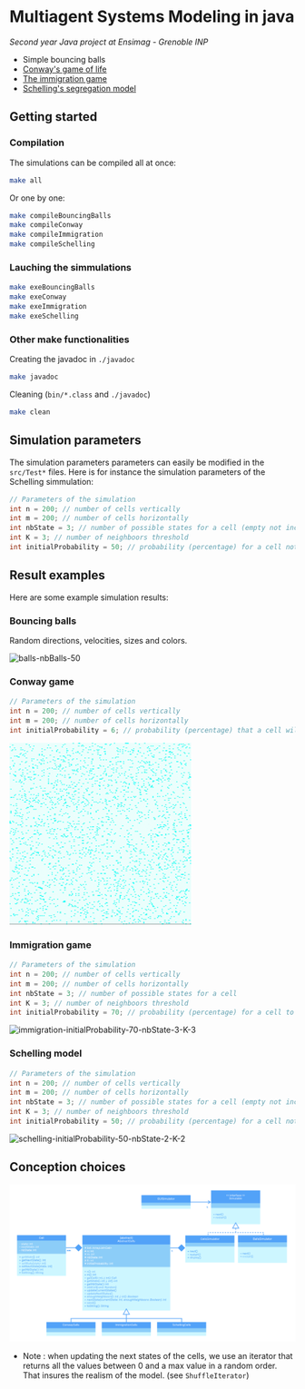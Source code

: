 # Multiagent Systems Modeling in java

*Second year Java project at Ensimag - Grenoble INP*

- Simple bouncing balls
- [Conway's game of life](https://en.wikipedia.org/wiki/Conway%27s_Game_of_Life#Rules)
- [The immigration game](https://en.wikipedia.org/wiki/Cyclic_cellular_automaton)
- [Schelling's segregation model](http://nifty.stanford.edu/2014/mccown-schelling-model-segregation/)

## Getting started

### Compilation

The simulations can be compiled all at once:
```sh
make all
```
Or one by one:
```sh
make compileBouncingBalls
make compileConway
make compileImmigration
make compileSchelling
```

### Lauching the simmulations

```sh
make exeBouncingBalls
make exeConway
make exeImmigration
make exeSchelling
```

### Other make functionalities

Creating the javadoc in `./javadoc`

```sh
make javadoc
```
Cleaning (`bin/*.class` and `./javadoc`)
```sh
make clean
```

## Simulation parameters

The simulation parameters parameters can easily be modified in the `src/Test*` files. Here is for instance the simulation parameters of the Schelling simmulation:

```java
// Parameters of the simulation
int n = 200; // number of cells vertically
int m = 200; // number of cells horizontally
int nbState = 3; // number of possible states for a cell (empty not included)
int K = 3; // number of neighboors threshold
int initialProbability = 50; // probability (percentage) for a cell not to start empty
```

## Result examples

Here are some example simulation results:

### Bouncing balls

Random directions, velocities, sizes and colors.

![balls-nbBalls-50](results/balls-nbBalls-50.gif)

### Conway game
```java
// Parameters of the simulation
int n = 200; // number of cells vertically
int m = 200; // number of cells horizontally
int initialProbability = 6; // probability (percentage) that a cell will begin the simulation alive
```

![conway-initialProbability-6-nbState-2-K-3](results/conway-initialProbability-6-nbState-2-K-3.gif)

### Immigration game

```java
// Parameters of the simulation
int n = 200; // number of cells vertically
int m = 200; // number of cells horizontally
int nbState = 3; // number of possible states for a cell
int K = 3; // number of neighboors threshold
int initialProbability = 70; // probability (percentage) for a cell to start at a state > 0
```

![immigration-initialProbability-70-nbState-3-K-3](results/immigration-initialProbability-70-nbState-3-K-3.gif)

### Schelling model

```java
// Parameters of the simulation
int n = 200; // number of cells vertically
int m = 200; // number of cells horizontally
int nbState = 3; // number of possible states for a cell (empty not included)
int K = 3; // number of neighboors threshold
int initialProbability = 50; // probability (percentage) for a cell not to start empty
```

![schelling-initialProbability-50-nbState-2-K-2](results/schelling-initialProbability-50-nbState-2-K-2.gif)

## Conception choices

![uml](results/uml.png)

- Note : when updating the next states of the cells, we use an iterator that returns all the values between 0 and a max value in a random order. That insures the realism of the model. (see `ShuffleIterator`)
